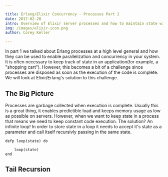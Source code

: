 ```yaml
---

title: Erlang/Elixir Concurrency - Processes Part 2
date: 2017-02-28
intro: Overview of Elixir server processes and how to maintain state within a process.
img: /images/elixir-icon.png
author: Corey Keller

---
```

In part 1 we talked about Erlang processes at a high level general and how they can be used to enable parallelization and concurrency in your system. It is often necessary to keep track 
of state in an application(for example, a "shopping cart"). However, this becomes a bit of a challenge since processes are disposed as soon as the execution of the code is complete. 
We will look at Elixir/Erlang's solution to this challenge.

## The Big Picture

Processes are garbage collected when execution is complete. Usually this is a great thing, it enables predictible load and keeps memory usage as low as possible on servers. However, 
when we want to keep state in a process that means we need to keep constant code execution. The solution? An infinite loop! In order to store state in a loop it needs to accept it's state
as a parameter and call itself recursivly passing in the same state.

```
defp loop(state) do
    
    loop(state)
end
```

## Tail Recursion